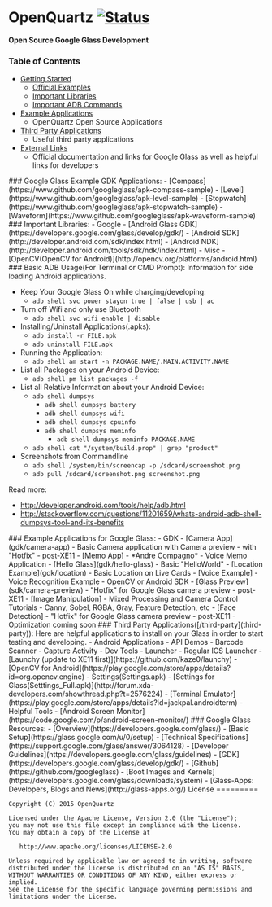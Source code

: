 OpenQuartz [![Status](https://travis-ci.org/jaredsburrows/OpenQuartz.svg?branch=master)](https://travis-ci.org/jaredsburrows/OpenQuartz)
=========

**Open Source Google Glass Development**

### Table of Contents  
 - [Getting Started](#getting-started)
   - [Official Examples](#getting-started)
   - [Important Libraries](#libraries)
   - [Important ADB Commands](#adb)
 - [Example Applications](#example-apps)  
   - OpenQuartz Open Source Applications
 - [Third Party Applications](#third-party)  
   - Useful third party applications
 - [External Links](#external-links)  
   - Official documentation and links for Google Glass as well as helpful links for developers 

<a name="getting-started"/>
### Google Glass Example GDK Applications:
 - [Compass](https://www.github.com/googleglass/apk-compass-sample)
 - [Level](https://www.github.com/googleglass/apk-level-sample)
 - [Stopwatch](https://www.github.com/googleglass/apk-stopwatch-sample)
 - [Waveform](https://www.github.com/googleglass/apk-waveform-sample)

<a name="libraries"/>
### Important Libraries:
 - Google
   - [Android Glass GDK](https://developers.google.com/glass/develop/gdk/)
   - [Android SDK](http://developer.android.com/sdk/index.html)
   - [Android NDK](http://developer.android.com/tools/sdk/ndk/index.html)
 - Misc
   - [OpenCV(OpenCV for Android)](http://opencv.org/platforms/android.html)

<a name="adb"/>
### Basic ADB Usage(For Terminal or CMD Prompt):
Information for side loading Android applications.

 - Keep Your Google Glass On while charging/developing:
   - `adb shell svc power stayon true | false | usb | ac`
 - Turn off Wifi and only use Bluetooth
   - `adb shell svc wifi enable | disable`
 - Installing/Uninstall Applications(.apks):
   - `adb install -r FILE.apk`
   - `adb uninstall FILE.apk`
 - Running the Application:
   - `adb shell am start -n PACKAGE.NAME/.MAIN.ACTIVITY.NAME`
 - List all Packages on your Android Device:
   - `adb shell pm list packages -f` 
 - List all Relative Information about your Android Device:
   - `adb shell dumpsys`
     - `adb shell dumpsys battery`
     - `adb shell dumpsys wifi`
     - `adb shell dumpsys cpuinfo`
     - `adb shell dumpsys meminfo`
       - `adb shell dumpsys meminfo PACKAGE.NAME`
   - `adb shell cat "/system/build.prop" | grep "product"`
 - Screenshots from Commandline
   - `adb shell /system/bin/screencap -p /sdcard/screenshot.png`
   - `adb pull /sdcard/screenshot.png screenshot.png`

Read more: 
 - http://developer.android.com/tools/help/adb.html
 - http://stackoverflow.com/questions/11201659/whats-android-adb-shell-dumpsys-tool-and-its-benefits


<a name="example-apps"/>
### Example Applications for Google Glass:
 - GDK
   - [Camera App](gdk/camera-app)
     - Basic Camera application with Camera preview - with "Hotfix" - post-XE11
   - [Memo App] - *Andre Compagno*
     - Voice Memo Application
   - [Hello Glass](gdk/hello-glass)
     - Basic "HelloWorld"
   - [Location Example](gdk/location)
     - Basic Location on Live Cards
   - [Voice Example]
     - Voice Recognition Example
 - OpenCV or Android SDK
   - [Glass Preview](sdk/camera-preview)
     - "Hotfix" for Google Glass camera preview - post-XE11
   - [Image Manipulation]
     - Mixed Processing and Camera Control Tutorials
     - Canny, Sobel, RGBA, Gray, Feature Detection, etc
   - [Face Detection]
     - "Hotfix" for Google Glass camera preview - post-XE11
     - Optimization coming soon


<a name="third-party"/>
### Third Party Applications([/third-party](third-party)):
Here are helpful applications to install on your Glass in order to start testing and developing.
- Android Applications
 - API Demos
 - Barcode Scanner
 - Capture Activity
 - Dev Tools
 - Launcher
   - Regular ICS Launcher
 - [Launchy (update to XE11 first)](https://github.com/kaze0/launchy)
 - [OpenCV for Android](https://play.google.com/store/apps/details?id=org.opencv.engine)
 - Settings(Settings.apk)
 - [Settings for Glass(Setttings_Full.apk)](http://forum.xda-developers.com/showthread.php?t=2576224)
 - [Terminal Emulator](https://play.google.com/store/apps/details?id=jackpal.androidterm)
- Helpful Tools
 - [Android Screen Monitor](https://code.google.com/p/android-screen-monitor/)

<a name="external-links"/>
### Google Glass Resources:
 - [Overview](https://developers.google.com/glass/)
 - [Basic Setup](https://glass.google.com/u/0/setup)
 - [Technical Specifications](https://support.google.com/glass/answer/3064128)
 - [Developer Guidelines](https://developers.google.com/glass/guidelines)
 - [GDK](https://developers.google.com/glass/develop/gdk/)
 - [Github](https://github.com/googleglass)
 - [Boot Images and Kernels](https://developers.google.com/glass/downloads/system)
 - [Glass-Apps: Developers, Blogs and News](http://glass-apps.org/)

<a name="license"/>
License
=========

    Copyright (C) 2015 OpenQuartz
   
    Licensed under the Apache License, Version 2.0 (the "License");
    you may not use this file except in compliance with the License.
    You may obtain a copy of the License at

       http://www.apache.org/licenses/LICENSE-2.0

    Unless required by applicable law or agreed to in writing, software
    distributed under the License is distributed on an "AS IS" BASIS,
    WITHOUT WARRANTIES OR CONDITIONS OF ANY KIND, either express or implied.
    See the License for the specific language governing permissions and
    limitations under the License.
